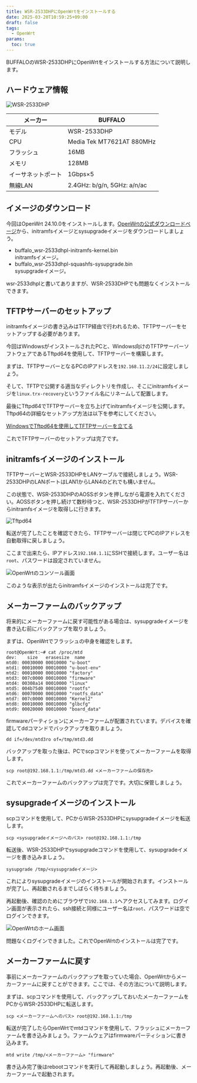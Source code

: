 ```yaml
---
title: WSR-2533DHPにOpenWrtをインストールする
date: 2025-03-20T10:59:25+09:00
draft: false
tags:
  - OpenWrt
params:
  toc: true
---
```


BUFFALOのWSR-2533DHPにOpenWrtをインストールする方法について説明します。

## ハードウェア情報

![WSR-2533DHP](images/wsr-2533dhp.webp)

| メーカー           | BUFFALO                     |
| ------------------ | --------------------------- |
| モデル             | WSR-2533DHP                 |
| CPU                | Media Tek MT7621AT 880MHz   |
| フラッシュ         | 16MB                        |
| メモリ             | 128MB                       |
| イーサネットポート | 1Gbps×5                    |
| 無線LAN            | 2.4GHz: b/g/n, 5GHz: a/n/ac |

## イメージのダウンロード

今回はOpenWrt 24.10.0をインストールします。[OpenWrtの公式ダウンロードページ](https://downloads.openwrt.org/releases/24.10.0/targets/ramips/mt7621/)から、initramfsイメージとsysupgradeイメージをダウンロードしましょう。

- buffalo_wsr-2533dhpl-initramfs-kernel.bin  
  initramfsイメージ。
- buffalo_wsr-2533dhpl-squashfs-sysupgrade.bin  
  sysupgradeイメージ。

wsr-2533dhplと書いてありますが、WSR-2533DHPでも問題なくインストールできます。

## TFTPサーバーのセットアップ

initramfsイメージの書き込みはTFTP経由で行われるため、TFTPサーバーをセットアップする必要があります。

今回はWindowsがインストールされたPCと、Windows向けのTFTPサーバーソフトウェアであるTftpd64を使用して、TFTPサーバーを構築します。

まずは、TFTPサーバーとなるPCのIPアドレスを`192.168.11.2/24`に設定しましょう。

そして、TFTPで公開する適当なディレクトリを作成し、そこにinitramfsイメージを`linux.trx-recovery`というファイル名にリネームして配置します。

最後にTftpd64でTFTPサーバーを立ち上げてinitramfsイメージを公開します。Tftpd64の詳細なセットアップ方法は以下を参考にしてください。

[WindowsでTftpd64を使用してTFTPサーバーを立てる](/blog/setup-tftp-server-on-windows-using-tftpd64)

これでTFTPサーバーのセットアップは完了です。

## initramfsイメージのインストール

TFTPサーバーとWSR-2533DHPをLANケーブルで接続しましょう。WSR-2533DHPのLANポートはLAN1からLAN4のどれでも構いません。

この状態で、WSR-2533DHPのAOSSボタンを押しながら電源を入れてください。AOSSボタンを押し続けて数秒待つと、WSR-2533DHPがTFTPサーバーからinitramfsイメージを取得しに行きます。

![Tftpd64](images/tftpd64.webp)

転送が完了したことを確認できたら、TFTPサーバーは閉じてPCのIPアドレスを自動取得に戻しましょう。

ここまで出来たら、IPアドレス`192.168.1.1`にSSHで接続します。ユーザー名は`root`、パスワードは設定されていません。

![OpenWrtのコンソール画面](images/openwrt-ssh.webp)

このような表示が出たらinitramfsイメージのインストールは完了です。

## メーカーファームのバックアップ

将来的にメーカーファームに戻す可能性がある場合は、sysupgradeイメージを書き込む前にバックアップを取りましょう。

まずは、OpenWrtでフラッシュの中身を確認をします。

```
root@OpenWrt:~# cat /proc/mtd
dev:    size   erasesize  name
mtd0: 00030000 00010000 "u-boot"
mtd1: 00010000 00010000 "u-boot-env"
mtd2: 00010000 00010000 "factory"
mtd3: 007c0000 00010000 "firmware"
mtd4: 00308a14 00010000 "linux"
mtd5: 004b75d0 00010000 "rootfs"
mtd6: 00070000 00010000 "rootfs_data"
mtd7: 007c0000 00010000 "Kernel2"
mtd8: 00010000 00010000 "glbcfg"
mtd9: 00020000 00010000 "board_data"
```

firmwareパーティションにメーカーファームが配置されています。デバイスを確認してddコマンドでバックアップを取りましょう。

```
dd if=/dev/mtd3ro of=/tmp/mtd3.dd
```

バックアップを取った後は、PCでscpコマンドを使ってメーカーファームを取得します。

```
scp root@192.168.1.1:/tmp/mtd3.dd <メーカーファームの保存先>
```

これでメーカーファームのバックアップは完了です。大切に保管しましょう。

## sysupgradeイメージのインストール

scpコマンドを使用して、PCからWSR-2533DHPにsysupgradeイメージを転送します。

```
scp <sysupgradeイメージへのパス> root@192.168.1.1:/tmp
```

転送後、WSR-2533DHPでsysupgradeコマンドを使用して、sysupgradeイメージを書き込みましょう。

```
sysupgrade /tmp/<sysupgradeイメージ>
```

これによりsysupgradeイメージのインストールが開始されます。インストールが完了し、再起動されるまでしばらく待ちましょう。

再起動後、確認のためにブラウザで`192.168.1.1`へアクセスしてみます。ログイン画面が表示されたら、ssh接続と同様にユーザー名は`root`、パスワードは空でログインできます。

![OpenWrtのホーム画面](images/openwrt-home.webp)

問題なくログインできました。これでOpenWrtのインストールは完了です。

## メーカーファームに戻す

事前にメーカーファームのバックアップを取っていた場合、OpenWrtからメーカーファームに戻すことができます。ここでは、その方法について説明します。

まずは、scpコマンドを使用して、バックアップしておいたメーカーファームをPCからWSR-2533DHPに転送します。

```
scp <メーカーファームへのパス> root@192.168.1.1:/tmp
```

転送が完了したらOpenWrtでmtdコマンドを使用して、フラッシュにメーカーファームを書き込みましょう。ファームウェアはfirmwareパーティションに書き込みます。

```
mtd write /tmp/<メーカーファーム> "firmware"
```

書き込み完了後はrebootコマンドを実行して再起動しましょう。再起動後、メーカーファームで起動されます。
